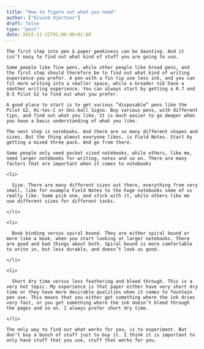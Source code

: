 ```yaml
---
title: "How to figure out what you need"
author: ["Eivind Hjertnes"]
draft: false
type: "post"
date: 2015-11-22T01:00:00+01:00
---
```


<div class="HTML">
  <div></div>

<p>

</div>

```text
The first step into pen & paper geekiness can be daunting. And it isn’t easy to find out what kind of stuff you are going to use.
```

<div class="HTML">
  <div></div>

</p>

</div>

<div class="HTML">
  <div></div>

<p>

</div>

```text
Some people like fine pens, while other people like broad pens, and the first step should therefore be to find out what kind of writing experience you prefer. A pen with a fin tip use less ink, and you can fit more writing into a smaller space, while a broader nib have a smother writing experience. You can always start by getting a 0.7 and 0.5 Pilot G2 to find out what you prefer.
```

<div class="HTML">
  <div></div>

</p>

</div>

<div class="HTML">
  <div></div>

<p>

</div>

```text
A good place to start is to get various “disposable” pens like the Pilot G2, Hi-tec-C or Uni-ball Signo. Buy various pens, with different tips, and find out what you like. It is much easier to go deeper when you have a basic understanding of what you like.
```

<div class="HTML">
  <div></div>

</p>

</div>

<div class="HTML">
  <div></div>

<p>

</div>

```text
The next step is notebooks. And there are so many different shapes and sizes. But the thing almost everyone likes, is Field Notes. Start by getting a mixed three pack. And go from there.
```

<div class="HTML">
  <div></div>

</p>

</div>

<div class="HTML">
  <div></div>

<p>

</div>

```text
Some people only need pocket sized notebooks, while others, like me, need larger notebooks for writing, notes and so on. There are many factors that are important when it comes to notebooks
```

<div class="HTML">
  <div></div>

</p>

</div>

<div class="HTML">
  <div></div>

<ul>

</div>

```text
<li>

  Size. There are many different sizes out there, everything from very small, like for example Field Notes to the huge notebooks some of us really like. Some pick one, and stick with it, while others like me use different sizes for different tasks.

</li>

<li>

  Book binding versus spiral bound. They are either spiral bound or more like a book, when you start looking at larger notebooks. There are good and bad things about both. Spiral bound is more comfortable to write in, but less durable, and doesn’t look as good.

</li>

<li>

  Short dry time versus less feathering and bleed through. This is a very hot topic. My experience is that paper either have very short dry time or they have more desirable qualities when it comes to fountain pen use. This means that you either get something where the ink dries very fast, or you get something where the ink doesn’t bleed through the pages and so on. I always prefer short dry time.

</li>
```

<div class="HTML">
  <div></div>

</ul>

</div>

<div class="HTML">
  <div></div>

<p>

</div>

```text
The only way to find out what works for you, is to experiment. But don’t buy a bunch of stuff just to buy it. I think it is important to only have stuff that you use, stuff that works for you.
```

<div class="HTML">
  <div></div>

</p>

</div>
